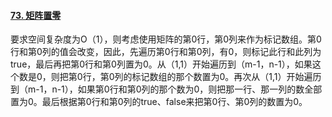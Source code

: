 #### [73. 矩阵置零](https://leetcode.cn/problems/set-matrix-zeroes/)

要求空间复杂度为O（1），则考虑使用矩阵的第0行，第0列来作为标记数组。第0行和第0列的值会改变，因此，先遍历第0行和第0列，有0，则标记此行和此列为true，最后再把第0行和第0列置为0。从（1,1）开始遍历到（m-1，n-1），如果这个数是0，则把第0行，第0列的标记数组的那个数置为0。再次从（1,1）开始遍历到（m-1，n-1），如果第0行和第0列的那个数为0，则把那一行、那一列的数全部置为0。最后根据第0行和第0列的true、false来把第0行、第0列的数置为0。